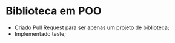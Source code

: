 # Biblioteca em POO

- Criado Pull Request para ser apenas um projeto de biblioteca;
- Implementado teste;
